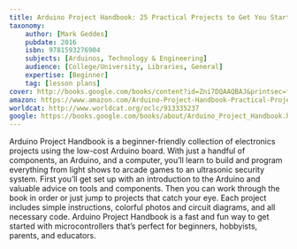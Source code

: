 ```yaml
---
title: Arduino Project Handbook: 25 Practical Projects to Get You Started
taxonomy:
	author: [Mark Geddes]
	pubdate: 2016
	isbn: 9781593276904
	subjects: [Arduinos, Technology & Engineering]
	audience: [College/University, Libraries, General]
	expertise: [Beginner]
	tag: [lesson plans]
cover: http://books.google.com/books/content?id=Zni7DQAAQBAJ&printsec=frontcover&img=1&zoom=1&edge=curl&source=gbs_api
amazon: https://www.amazon.com/Arduino-Project-Handbook-Practical-Projects/dp/1593276907/ref=sr_1_1?s=books&ie=UTF8&qid=1541656366&sr=1-1&keywords=arduino+project+handbook&dpID=51sLZyL00IL&preST=_SX218_BO1,204,203,200_QL40_&dpSrc=srch
worldcat: http://www.worldcat.org/oclc/913335237
google: https://books.google.com/books/about/Arduino_Project_Handbook.html?hl=&id=Zni7DQAAQBAJ
---
```

Arduino Project Handbook is a beginner-friendly collection of electronics projects using the low-cost Arduino board. With just a handful of components, an ­Arduino, and a computer, you’ll learn to build and program everything from light shows to arcade games to an ultrasonic security system. First you’ll get set up with an introduction to the Arduino and valuable advice on tools and components. Then you can work through the book in order or just jump to projects that catch your eye. Each project includes simple instructions, colorful photos and ­circuit diagrams, and all necessary code. Arduino Project Handbook is a fast and fun way to get started with micro­controllers that’s perfect for beginners, hobbyists, parents, and educators.